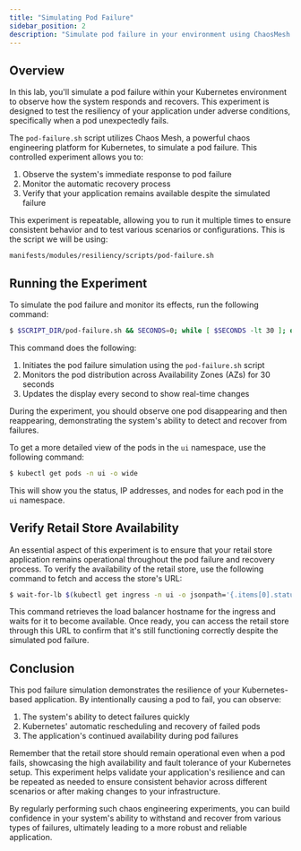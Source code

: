 ```yaml
---
title: "Simulating Pod Failure"
sidebar_position: 2
description: "Simulate pod failure in your environment using ChaosMesh to test the resiliency of your application."
---
```


## Overview

In this lab, you'll simulate a pod failure within your Kubernetes environment to observe how the system responds and recovers. This experiment is designed to test the resiliency of your application under adverse conditions, specifically when a pod unexpectedly fails.

The `pod-failure.sh` script utilizes Chaos Mesh, a powerful chaos engineering platform for Kubernetes, to simulate a pod failure. This controlled experiment allows you to:

1. Observe the system's immediate response to pod failure
2. Monitor the automatic recovery process
3. Verify that your application remains available despite the simulated failure

This experiment is repeatable, allowing you to run it multiple times to ensure consistent behavior and to test various scenarios or configurations. This is the script we will be using:

```file
manifests/modules/resiliency/scripts/pod-failure.sh
```

## Running the Experiment

To simulate the pod failure and monitor its effects, run the following command:

```bash
$ $SCRIPT_DIR/pod-failure.sh && SECONDS=0; while [ $SECONDS -lt 30 ]; do clear; $SCRIPT_DIR/get-pods-by-az.sh; sleep 1; done
```

This command does the following:

1. Initiates the pod failure simulation using the `pod-failure.sh` script
2. Monitors the pod distribution across Availability Zones (AZs) for 30 seconds
3. Updates the display every second to show real-time changes

During the experiment, you should observe one pod disappearing and then reappearing, demonstrating the system's ability to detect and recover from failures.

To get a more detailed view of the pods in the `ui` namespace, use the following command:

```bash
$ kubectl get pods -n ui -o wide
```

This will show you the status, IP addresses, and nodes for each pod in the `ui` namespace.

## Verify Retail Store Availability

An essential aspect of this experiment is to ensure that your retail store application remains operational throughout the pod failure and recovery process. To verify the availability of the retail store, use the following command to fetch and access the store's URL:

```bash
$ wait-for-lb $(kubectl get ingress -n ui -o jsonpath='{.items[0].status.loadBalancer.ingress[0].hostname}')
```

This command retrieves the load balancer hostname for the ingress and waits for it to become available. Once ready, you can access the retail store through this URL to confirm that it's still functioning correctly despite the simulated pod failure.

## Conclusion

This pod failure simulation demonstrates the resilience of your Kubernetes-based application. By intentionally causing a pod to fail, you can observe:

1. The system's ability to detect failures quickly
2. Kubernetes' automatic rescheduling and recovery of failed pods
3. The application's continued availability during pod failures

Remember that the retail store should remain operational even when a pod fails, showcasing the high availability and fault tolerance of your Kubernetes setup. This experiment helps validate your application's resilience and can be repeated as needed to ensure consistent behavior across different scenarios or after making changes to your infrastructure.

By regularly performing such chaos engineering experiments, you can build confidence in your system's ability to withstand and recover from various types of failures, ultimately leading to a more robust and reliable application.
